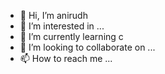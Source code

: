 - 👋 Hi, I’m anirudh
- 👀 I’m interested in ...
- 🌱 I’m currently learning c
- 💞️ I’m looking to collaborate on ...
- 📫 How to reach me ...

<!---
anirudw/anirudw is a ✨ special ✨ repository because its `README.md` (this file) appears on your GitHub profile.
You can click the Preview link to take a look at your changes.
--->
